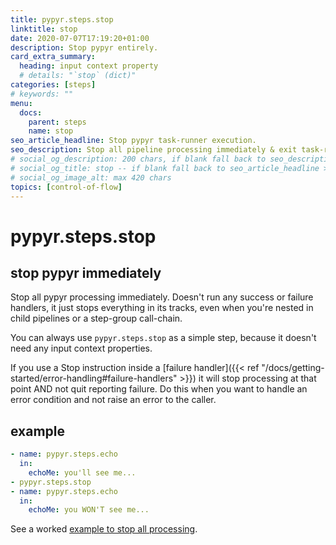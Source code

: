 ```yaml
---
title: pypyr.steps.stop
linktitle: stop
date: 2020-07-07T17:19:20+01:00
description: Stop pypyr entirely.
card_extra_summary:
  heading: input context property
  # details: "`stop` (dict)"
categories: [steps]
# keywords: ""
menu:
  docs:
    parent: steps
    name: stop
seo_article_headline: Stop pypyr task-runner execution.
seo_description: Stop all pipeline processing immediately & exit task-runner.
# social_og_description: 200 chars, if blank fall back to seo_description then description
# social_og_title: stop -- if blank fall back to seo_article_headline > .Title. Max 70 chars
# social_og_image_alt: max 420 chars
topics: [control-of-flow]
---
```

# pypyr.steps.stop
## stop pypyr immediately
Stop all pypyr processing immediately. Doesn't run any success or
failure handlers, it just stops everything in its tracks, even when
you're nested in child pipelines or a step-group call-chain.

You can always use `pypyr.steps.stop` as a simple step, because it doesn't
need any input context properties.

If you use a Stop instruction inside a 
[failure handler]({{< ref "/docs/getting-started/error-handling#failure-handlers" >}}) 
it will stop processing at that point AND not quit reporting failure. Do this 
when you want to handle an error condition and not raise an error to the caller.

## example
```yaml
- name: pypyr.steps.echo
  in:
    echoMe: you'll see me...
- pypyr.steps.stop
- name: pypyr.steps.echo
  in:
    echoMe: you WON'T see me...
```

See a worked [example to stop all processing](https://github.com/pypyr/pypyr-example/blob/main/pipelines/stop.yaml).